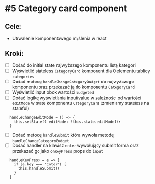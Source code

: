 # #5 Category card component

## Cele:
- Utrwalenie komponentowego myślenia w react

## Kroki:
- [ ] Dodać do initial state najwyższego komponentu listę kategorii
- [ ] Wyświetlić stateless `CategoryCard` komponent dla 0 elementu tablicy `categories`
- [ ] Dodać metodę `handleChangeCategoryBudget` do najwyższego komponentu oraz przekazać ją do komponentu `CategoryCard`
- [ ] Wyświetlić input obok wartości `budgeted`
- [ ] Dodać logikę wyświetlania input/value w zależności od wartości `editMode` w state komponentu `CategoryCard` (zmieniamy stateless na stateful)
```
  handleChangeEditMode = () => {
    this.setState({ editMode: !this.state.editMode});
  }
```
- [ ] Dodać metodę `handleSubmit` która wywoła metodę `handleChangeCategoryBudget`
- [ ] Dodać handler na klawisz `enter` wywołujący submit forma oraz przekazać go jako `onKeyPress` props do `input`
```
  handleKeyPress = e => {
    if (e.key === 'Enter') {
      this.handleSubmit()
    }
  }
```
